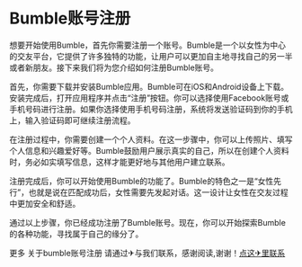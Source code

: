 # Bumble账号注册

想要开始使用Bumble，首先你需要注册一个账号。Bumble是一个以女性为中心的交友平台，它提供了许多独特的功能，让用户可以更加自主地寻找自己的另一半或者新朋友。接下来我们将为您介绍如何注册Bumble账号。

首先，你需要下载并安装Bumble应用。Bumble可在iOS和Android设备上下载。安装完成后，打开应用程序并点击“注册”按钮。你可以选择使用Facebook账号或手机号码进行注册。如果你选择使用手机号码注册，系统将发送验证码到你的手机上，输入验证码即可继续注册流程。

在注册过程中，你需要创建一个个人资料。在这一步骤中，你可以上传照片、填写个人信息和兴趣爱好等。Bumble鼓励用户展示真实的自己，所以在创建个人资料时，务必如实填写信息，这样才能更好地与其他用户建立联系。

注册完成后，你可以开始使用Bumble的功能了。Bumble的特色之一是“女性先行”，也就是说在匹配成功后，女性需要先发起对话。这一设计让女性在交友过程中更加安全和舒适。

通过以上步骤，你已经成功注册了Bumble账号。现在，你可以开始探索Bumble的各种功能，寻找属于自己的缘分了。

更多 关于bumble账号注册 请通过✈与我们联系，感谢阅读,谢谢！[点这✈里联系](https://c.k02.cc)